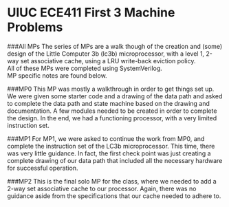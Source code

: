 # UIUC ECE411 First 3 Machine Problems
###All MPs
The series of MPs are a walk though of the creation and (some) design of the Little Computer 3b (lc3b) microprocessor, with a level 1, 2-way set associative cache, using a LRU write-back eviction policy.  
All of these MPs were completed using SystemVerilog.  
MP specific notes are found below.  

###MP0
This MP was mostly a walkthrough in order to get things set up.  
We were given some starter code and a drawing of the data path and asked to complete the data path and state machine based on the drawing and documentation.  A few modules needed to be created in order to complete the design.  In the end, we had a functioning processor, with a very limited instruction set.  

###MP1
For MP1, we were asked to continue the work from MP0, and complete the instruction set of the LC3b microprocessor.  This time, there was very little guidance.  In fact, the first check point was just creating a complete drawing of our data path that included all the necessary hardware for successful operation.   

###MP2
This is the final solo MP for the class, where we needed to add a 2-way set associative cache to our processor.  Again, there was no guidance aside from the specifications that our cache needed to adhere to.  
